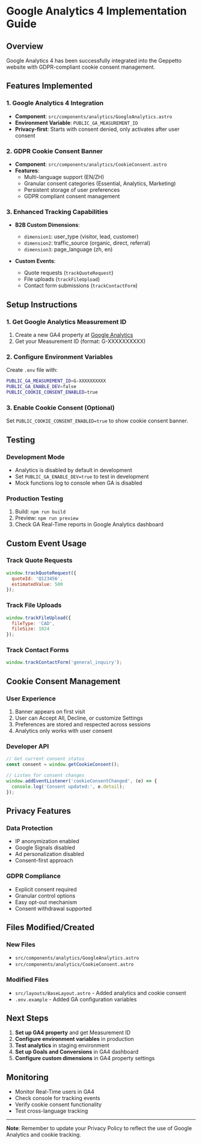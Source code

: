 # Google Analytics 4 Implementation Guide

## Overview
Google Analytics 4 has been successfully integrated into the Geppetto website with GDPR-compliant cookie consent management.

## Features Implemented

### 1. Google Analytics 4 Integration
- **Component**: `src/components/analytics/GoogleAnalytics.astro`
- **Environment Variable**: `PUBLIC_GA_MEASUREMENT_ID`
- **Privacy-first**: Starts with consent denied, only activates after user consent

### 2. GDPR Cookie Consent Banner
- **Component**: `src/components/analytics/CookieConsent.astro`
- **Features**:
  - Multi-language support (EN/ZH)
  - Granular consent categories (Essential, Analytics, Marketing)
  - Persistent storage of user preferences
  - GDPR compliant consent management

### 3. Enhanced Tracking Capabilities
- **B2B Custom Dimensions**:
  - `dimension1`: user_type (visitor, lead, customer)
  - `dimension2`: traffic_source (organic, direct, referral)
  - `dimension3`: page_language (zh, en)

- **Custom Events**:
  - Quote requests (`trackQuoteRequest`)
  - File uploads (`trackFileUpload`)
  - Contact form submissions (`trackContactForm`)

## Setup Instructions

### 1. Get Google Analytics Measurement ID
1. Create a new GA4 property at [Google Analytics](https://analytics.google.com)
2. Get your Measurement ID (format: G-XXXXXXXXXX)

### 2. Configure Environment Variables
Create `.env` file with:
```bash
PUBLIC_GA_MEASUREMENT_ID=G-XXXXXXXXXX
PUBLIC_GA_ENABLE_DEV=false
PUBLIC_COOKIE_CONSENT_ENABLED=true
```

### 3. Enable Cookie Consent (Optional)
Set `PUBLIC_COOKIE_CONSENT_ENABLED=true` to show cookie consent banner.

## Testing

### Development Mode
- Analytics is disabled by default in development
- Set `PUBLIC_GA_ENABLE_DEV=true` to test in development
- Mock functions log to console when GA is disabled

### Production Testing
1. Build: `npm run build`
2. Preview: `npm run preview`
3. Check GA Real-Time reports in Google Analytics dashboard

## Custom Event Usage

### Track Quote Requests
```javascript
window.trackQuoteRequest({
  quoteId: 'Q123456',
  estimatedValue: 500
});
```

### Track File Uploads
```javascript
window.trackFileUpload({
  fileType: 'CAD',
  fileSize: 1024
});
```

### Track Contact Forms
```javascript
window.trackContactForm('general_inquiry');
```

## Cookie Consent Management

### User Experience
1. Banner appears on first visit
2. User can Accept All, Decline, or customize Settings
3. Preferences are stored and respected across sessions
4. Analytics only works with user consent

### Developer API
```javascript
// Get current consent status
const consent = window.getCookieConsent();

// Listen for consent changes
window.addEventListener('cookieConsentChanged', (e) => {
  console.log('Consent updated:', e.detail);
});
```

## Privacy Features

### Data Protection
- IP anonymization enabled
- Google Signals disabled
- Ad personalization disabled
- Consent-first approach

### GDPR Compliance
- Explicit consent required
- Granular control options
- Easy opt-out mechanism
- Consent withdrawal supported

## Files Modified/Created

### New Files
- `src/components/analytics/GoogleAnalytics.astro`
- `src/components/analytics/CookieConsent.astro`

### Modified Files
- `src/layouts/BaseLayout.astro` - Added analytics and cookie consent
- `.env.example` - Added GA configuration variables

## Next Steps

1. **Set up GA4 property** and get Measurement ID
2. **Configure environment variables** in production
3. **Test analytics** in staging environment
4. **Set up Goals and Conversions** in GA4 dashboard
5. **Configure custom dimensions** in GA4 property settings

## Monitoring

- Monitor Real-Time users in GA4
- Check console for tracking events
- Verify cookie consent functionality
- Test cross-language tracking

---

**Note**: Remember to update your Privacy Policy to reflect the use of Google Analytics and cookie tracking.